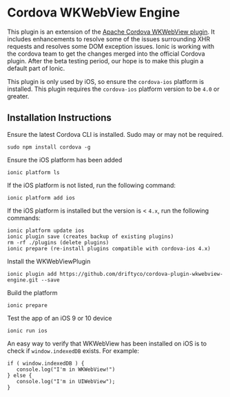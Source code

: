 <!--
# license: Licensed to the Apache Software Foundation (ASF) under one
#         or more contributor license agreements.  See the NOTICE file
#         distributed with this work for additional information
#         regarding copyright ownership.  The ASF licenses this file
#         to you under the Apache License, Version 2.0 (the
#         "License"); you may not use this file except in compliance
#         with the License.  You may obtain a copy of the License at
#
#           http://www.apache.org/licenses/LICENSE-2.0
#
#         Unless required by applicable law or agreed to in writing,
#         software distributed under the License is distributed on an
#         "AS IS" BASIS, WITHOUT WARRANTIES OR CONDITIONS OF ANY
#         KIND, either express or implied.  See the License for the
#         specific language governing permissions and limitations
#         under the License.
-->

Cordova WKWebView Engine
======

This plugin is an extension of the [Apache Cordova WKWebView plugin](https://github.com/apache/cordova-plugin-wkwebview-engine). It includes enhancements to resolve some of the issues surrounding XHR requests and resolves some DOM exception issues. Ionic is working with the cordova team
to get the changes merged into the official Cordova plugin. After the beta testing period, our hope is to make this plugin a default part of Ionic.

This plugin is only used by iOS, so ensure the `cordova-ios` platform is installed. This plugin requires the `cordova-ios` platform version to be `4.0` or greater.

Installation Instructions
-------------------

Ensure the latest Cordova CLI is installed.  Sudo may or may not be required.

```
sudo npm install cordova -g
```

Ensure the iOS platform has been added

```
ionic platform ls
```

If the iOS platform is not listed, run the following command:

```
ionic platform add ios
```

If the iOS platform is installed but the version is < `4.x`, run the following commands:

```
ionic platform update ios
ionic plugin save (creates backup of existing plugins)
rm -rf ./plugins (delete plugins)
ionic prepare (re-install plugins compatible with cordova-ios 4.x)
```

Install the WKWebViewPlugin

```
ionic plugin add https://github.com/driftyco/cordova-plugin-wkwebview-engine.git --save
```

Build the platform

```
ionic prepare
```

Test the app of an iOS 9 or 10 device

```
ionic run ios
```

An easy way to verify that WKWebView has been installed on iOS is to check if `window.indexedDB` exists.  For example:

```
if ( window.indexedDB ) {
   console.log("I'm in WKWebView!")
} else {
   console.log("I'm in UIWebView");
}
```
